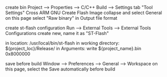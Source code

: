 create bin
Project --> Properties --> C/C++ Build --> Settings
tab "Tool Settings" Cross ARM GNU Create Flash Image collapse and select General
on this page select "Raw binary" in Output file format

create st-flash configuration
Run --> External Tools --> External Tools Configurations
create new, name it as "ST-Flash"

in location: /usr/local/bin/st-flash
in working directory: ${project_loc}/Release/ 
in Arguments: write ${project_name}.bin 0x8000000

save before build
Window --> Preferences --> General --> Workspace
on this page, select the Save automatically before build

